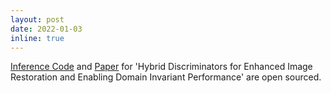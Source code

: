 ```yaml
---
layout: post
date: 2022-01-03
inline: true
---
```


[Inference Code]() and [Paper]() for 'Hybrid Discriminators for Enhanced Image Restoration and Enabling Domain Invariant Performance' are open sourced.